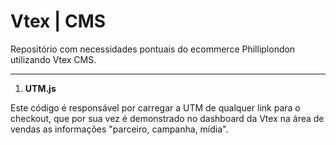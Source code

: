 # Vtex | CMS
Repositório com necessidades pontuais do ecommerce Philliplondon utilizando Vtex CMS.

-------------

1. **UTM.js** 

Este código é responsável por carregar a UTM de qualquer link para o checkout, que por sua vez é demonstrado no dashboard da Vtex na área de vendas as informações "parceiro, campanha, mídia".
